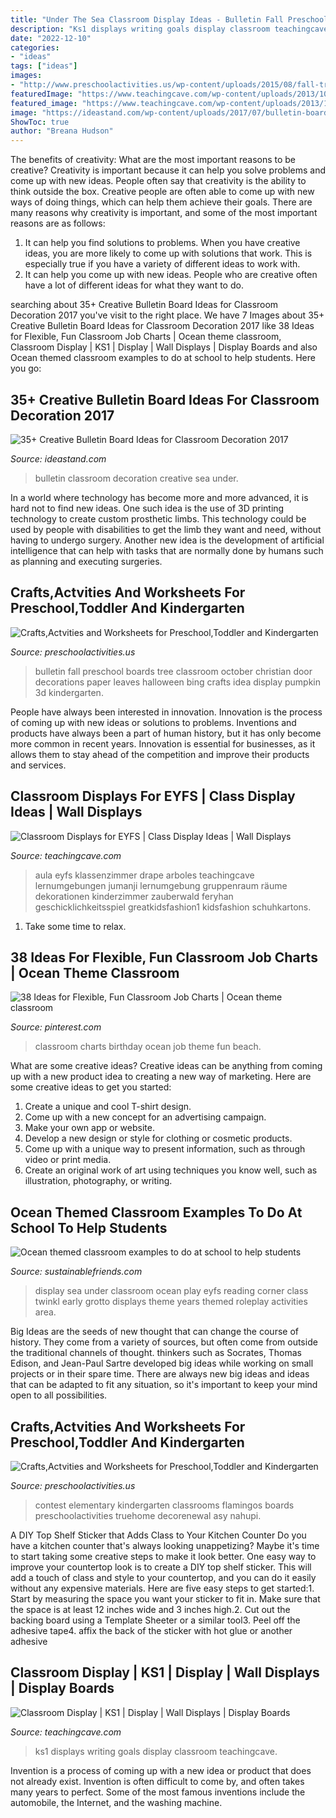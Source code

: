 ```yaml
---
title: "Under The Sea Classroom Display Ideas - Bulletin Fall Preschool Boards Tree Classroom October Christian Door Decorations Paper Leaves Halloween Bing Crafts Idea Display Pumpkin 3d Kindergarten"
description: "Ks1 displays writing goals display classroom teachingcave"
date: "2022-12-10"
categories:
- "ideas"
tags: ["ideas"]
images:
- "http://www.preschoolactivities.us/wp-content/uploads/2015/08/fall-tree-bulletin-board-5.jpg"
featuredImage: "https://www.teachingcave.com/wp-content/uploads/2013/10/Writing-Goals.jpg"
featured_image: "https://www.teachingcave.com/wp-content/uploads/2013/10/Writing-Goals.jpg"
image: "https://ideastand.com/wp-content/uploads/2017/07/bulletin-board/6-bulletin-board-ideas-for-classroom.jpg"
ShowToc: true
author: "Breana Hudson"
---
```



The benefits of creativity: What are the most important reasons to be creative?
Creativity is important because it can help you solve problems and come up with new ideas. People often say that creativity is the ability to think outside the box. Creative people are often able to come up with new ways of doing things, which can help them achieve their goals. There are many reasons why creativity is important, and some of the most important reasons are as follows: 
1) It can help you find solutions to problems. When you have creative ideas, you are more likely to come up with solutions that work. This is especially true if you have a variety of different ideas to work with. 
2) It can help you come up with new ideas. People who are creative often have a lot of different ideas for what they want to do.

	

		
searching about 35+ Creative Bulletin Board Ideas for Classroom Decoration 2017 you've visit to the right place. We have 7 Images about 35+ Creative Bulletin Board Ideas for Classroom Decoration 2017 like 38 Ideas for Flexible, Fun Classroom Job Charts | Ocean theme classroom, Classroom Display | KS1 | Display | Wall Displays | Display Boards and also Ocean themed classroom examples to do at school to help students. Here you go:
		
    
## 35+ Creative Bulletin Board Ideas For Classroom Decoration 2017

<img loading=lazy src="https://ideastand.com/wp-content/uploads/2017/07/bulletin-board/6-bulletin-board-ideas-for-classroom.jpg" onerror="this.onerror=null;this.src='https://tse1.mm.bing.net/th?id=OIP.BlDlxdp89JE_2hynrD3UqQHaJ4&amp;pid=15.1';" alt="35+ Creative Bulletin Board Ideas for Classroom Decoration 2017">

_Source: ideastand.com_

>bulletin classroom decoration creative sea under. 

	

In a world where technology has become more and more advanced, it is hard not to find new ideas. One such idea is the use of 3D printing technology to create custom prosthetic limbs. This technology could be used by people with disabilities to get the limb they want and need, without having to undergo surgery. Another new idea is the development of artificial intelligence that can help with tasks that are normally done by humans such as planning and executing surgeries.

    
## Crafts,Actvities And Worksheets For Preschool,Toddler And Kindergarten

<img loading=lazy src="http://www.preschoolactivities.us/wp-content/uploads/2015/08/fall-tree-bulletin-board-5.jpg" onerror="this.onerror=null;this.src='https://tse2.mm.bing.net/th?id=OIP.dlDnVEIvd0t81M_tK9QfeAHaJ4&amp;pid=15.1';" alt="Crafts,Actvities and Worksheets for Preschool,Toddler and Kindergarten">

_Source: preschoolactivities.us_

>bulletin fall preschool boards tree classroom october christian door decorations paper leaves halloween bing crafts idea display pumpkin 3d kindergarten. 

	

People have always been interested in innovation. Innovation is the process of coming up with new ideas or solutions to problems. Inventions and products have always been a part of human history, but it has only become more common in recent years. Innovation is essential for businesses, as it allows them to stay ahead of the competition and improve their products and services.

    
## Classroom Displays For EYFS | Class Display Ideas | Wall Displays

<img loading=lazy src="https://www.teachingcave.com/wp-content/uploads/2013/10/tree-display.jpg" onerror="this.onerror=null;this.src='https://tse4.mm.bing.net/th?id=OIP.gomkWS2KPPK0MY3asCDkkgHaNJ&amp;pid=15.1';" alt="Classroom Displays for EYFS | Class Display Ideas | Wall Displays">

_Source: teachingcave.com_

>aula eyfs klassenzimmer drape arboles teachingcave lernumgebungen jumanji lernumgebung gruppenraum räume dekorationen kinderzimmer zauberwald feryhan geschicklichkeitsspiel greatkidsfashion1 kidsfashion schuhkartons. 

	

1. Take some time to relax.

    
## 38 Ideas For Flexible, Fun Classroom Job Charts | Ocean Theme Classroom

<img loading=lazy src="https://i.pinimg.com/736x/eb/3a/0a/eb3a0a773ecc2ca77a8ca2fdad453210.jpg" onerror="this.onerror=null;this.src='https://tse3.mm.bing.net/th?id=OIP.xpSvKI8sFcnYo4iWGoNoIQHaFi&amp;pid=15.1';" alt="38 Ideas for Flexible, Fun Classroom Job Charts | Ocean theme classroom">

_Source: pinterest.com_

>classroom charts birthday ocean job theme fun beach. 

	

What are some creative ideas?
Creative ideas can be anything from coming up with a new product idea to creating a new way of marketing. Here are some creative ideas to get you started: 
1. Create a unique and cool T-shirt design.
2. Come up with a new concept for an advertising campaign.
3. Make your own app or website.
4. Develop a new design or style for clothing or cosmetic products. 
5. Come up with a unique way to present information, such as through video or print media. 
6. Create an original work of art using techniques you know well, such as illustration, photography, or writing.

    
## Ocean Themed Classroom Examples To Do At School To Help Students

<img loading=lazy src="http://www.sustainablefriends.com/wp-content/uploads/reading_corner_classroom_ideas.jpg" onerror="this.onerror=null;this.src='https://tse2.mm.bing.net/th?id=OIP.jaowU1w0bs2KTiwH04LwpwHaJ4&amp;pid=15.1';" alt="Ocean themed classroom examples to do at school to help students">

_Source: sustainablefriends.com_

>display sea under classroom ocean play eyfs reading corner class twinkl early grotto displays theme years themed roleplay activities area. 

	

Big Ideas are the seeds of new thought that can change the course of history. They come from a variety of sources, but often come from outside the traditional channels of thought. thinkers such as Socrates, Thomas Edison, and Jean-Paul Sartre developed big ideas while working on small projects or in their spare time. There are always new big ideas and ideas that can be adapted to fit any situation, so it's important to keep your mind open to all possibilities.

    
## Crafts,Actvities And Worksheets For Preschool,Toddler And Kindergarten

<img loading=lazy src="https://www.preschoolactivities.us/wp-content/uploads/2015/03/Owl-Christmas-Holiday-Classroom-Door.jpg" onerror="this.onerror=null;this.src='https://tse3.mm.bing.net/th?id=OIP.ZQw0aZnqc5WeF6BAmtkUHAHaJ4&amp;pid=15.1';" alt="Crafts,Actvities and Worksheets for Preschool,Toddler and Kindergarten">

_Source: preschoolactivities.us_

>contest elementary kindergarten classrooms flamingos boards preschoolactivities truehome decorenewal asy nahupi. 

	

A DIY Top Shelf Sticker that Adds Class to Your Kitchen Counter
Do you have a kitchen counter that's always looking unappetizing? Maybe it's time to start taking some creative steps to make it look better. One easy way to improve your countertop look is to create a DIY top shelf sticker. This will add a touch of class and style to your countertop, and you can do it easily without any expensive materials. Here are five easy steps to get started:1. Start by measuring the space you want your sticker to fit in. Make sure that the space is at least 12 inches wide and 3 inches high.2. Cut out the backing board using a Template Sheeter or a similar tool3. Peel off the adhesive tape4. affix the back of the sticker with hot glue or another adhesive
    
## Classroom Display | KS1 | Display | Wall Displays | Display Boards

<img loading=lazy src="https://www.teachingcave.com/wp-content/uploads/2013/10/Writing-Goals.jpg" onerror="this.onerror=null;this.src='https://tse3.mm.bing.net/th?id=OIP.oLeGrmhUb1C-a-pIeDZG7QHaHa&amp;pid=15.1';" alt="Classroom Display | KS1 | Display | Wall Displays | Display Boards">

_Source: teachingcave.com_

>ks1 displays writing goals display classroom teachingcave. 

	

Invention is a process of coming up with a new idea or product that does not already exist. Invention is often difficult to come by, and often takes many years to perfect. Some of the most famous inventions include the automobile, the Internet, and the washing machine.

